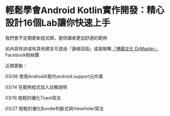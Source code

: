 # 輕鬆學會Android Kotlin實作開發：精心設計16個Lab讓你快速上手

我們會不定期更新程式碼，提供讀者更加舒適的範例

如內容有誤或有其他建言可透過『讀者回函』或是聯繫[『博碩文化 DrMaster』](https://www.facebook.com/DrMasterTW/)Facebook粉絲團

近期更動：

03/06  使用AndroidX取代android.support元件庫

03/14  在範例程式加入註解說明

03/16  輕輕的優化Toast寫法

03/27  輕輕的優化Bundle判斷式與ViewHoler寫法
